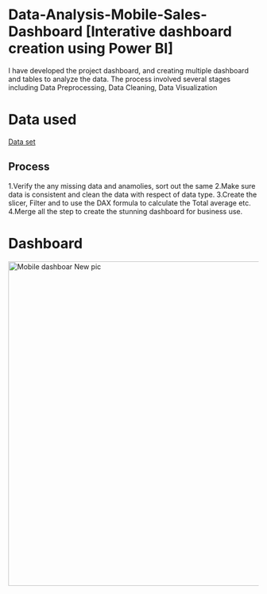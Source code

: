 # Data-Analysis-Mobile-Sales-Dashboard [Interative dashboard creation using Power BI]
I have developed the project dashboard, and creating multiple dashboard and tables to analyze the data. The process involved several stages including Data Preprocessing, Data Cleaning, Data Visualization
# Data used
<a href ="https://github.com/Manikandan15-git/Data-Analysis-Mobile-Sales-Dashboard/blob/main/Mobile%20Sales.xlsx">Data set</a>

## Process
1.Verify the any missing data and anamolies, sort out the same
2.Make sure data is consistent and clean the data with respect of data type.
3.Create the slicer, Filter and to use the DAX formula to calculate the Total average etc.
4.Merge all the step to create the stunning dashboard for business use.

# Dashboard
 <img width="652" alt="Mobile dashboar New pic" src="https://github.com/user-attachments/assets/1748017a-4ffd-4954-a74a-150ef64c6e4c" />
